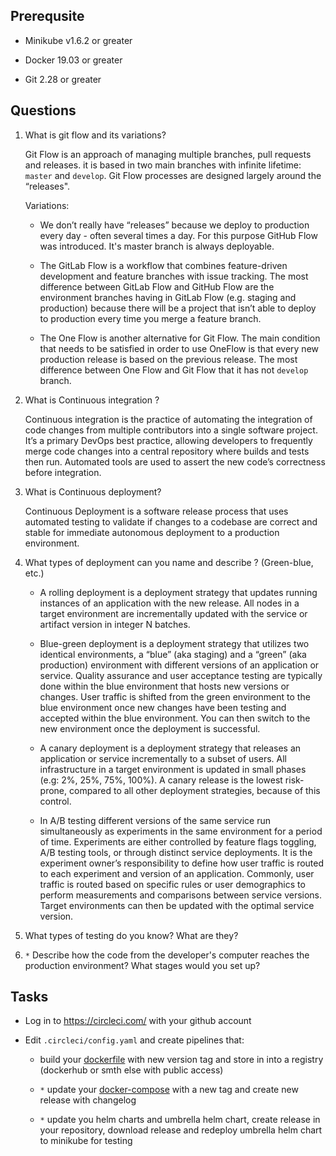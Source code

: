 ## Prerequsite

* Minikube v1.6.2 or greater

* Docker 19.03 or greater

* Git 2.28 or greater

## Questions

1. What is git flow and its variations?

    Git Flow is an approach of managing multiple branches, pull requests and releases. it is based in two main branches with infinite lifetime: `master` and `develop`. Git Flow processes are designed largely around the “releases".

    Variations:

    * We don’t really have “releases” because we deploy to production every day - often several times a day. For this purpose GitHub Flow was introduced. It's master branch is always deployable.

    * The GitLab Flow is a workflow that combines feature-driven development and feature branches with issue tracking. The most difference between GitLab Flow and GitHub Flow are the environment branches having in GitLab Flow (e.g. staging and production) because there will be a project that isn’t able to deploy to production every time you merge a feature branch.

    * The One Flow is another alternative for Git Flow. The main condition that needs to be satisfied in order to use OneFlow is that every new production release is based on the previous release. The most difference between One Flow and Git Flow that it has not `develop` branch.

2. What is Continuous integration ?

    Continuous integration is the practice of automating the integration of code changes from multiple contributors into a single software project. It’s a primary DevOps best practice, allowing developers to frequently merge code changes into a central repository where builds and tests then run. Automated tools are used to assert the new code’s correctness before integration.

3. What is Continuous deployment?

    Continuous Deployment is a software release process that uses automated testing to validate if changes to a codebase are correct and stable for immediate autonomous deployment to a production environment.

4. What types of deployment can you name and describe ? (Green-blue, etc.)

    * A rolling deployment is a deployment strategy that updates running instances of an application with the new release. All nodes in a target environment are incrementally updated with the service or artifact version in integer N batches.
    
    * Blue-green deployment is a deployment strategy that utilizes two identical environments, a “blue” (aka staging) and a “green” (aka production) environment with different versions of an application or service. Quality assurance and user acceptance testing are typically done within the blue environment that hosts new versions or changes. User traffic is shifted from the green environment to the blue environment once new changes have been testing and accepted within the blue environment. You can then switch to the new environment once the deployment is successful.

    * A canary deployment is a deployment strategy that releases an application or service incrementally to a subset of users. All infrastructure in a target environment is updated in small phases (e.g: 2%, 25%, 75%, 100%). A canary release is the lowest risk-prone, compared to all other deployment strategies, because of this control.

    * In A/B testing different versions of the same service run simultaneously as experiments in the same environment for a period of time. Experiments are either controlled by feature flags toggling, A/B testing tools, or through distinct service deployments. It is the experiment owner’s responsibility to define how user traffic is routed to each experiment and version of an application. Commonly, user traffic is routed based on specific rules or user demographics to perform measurements and comparisons between service versions. Target environments can then be updated with the optimal service version.

5. What types of testing do you know? What are they?

6. `*` Describe how the code from the developer's computer reaches the production environment? What stages would you set up?


## Tasks

* Log in to https://circleci.com/ with your github account 

* Edit `.circleci/config.yaml` and create pipelines that:
    * build your [dockerfile](../02%20-%20dockerfile/Dockerfile) with new version tag and store in into a registry (dockerhub or smth else with public access)

    *  `*` update your [docker-compose](../03%20-%20docker-compose/example/docker-compose.yaml) with a new tag and create new release with changelog

    *  `*` update you helm charts and umbrella helm chart, create release in your repository, download release and redeploy umbrella helm chart to minikube for testing
